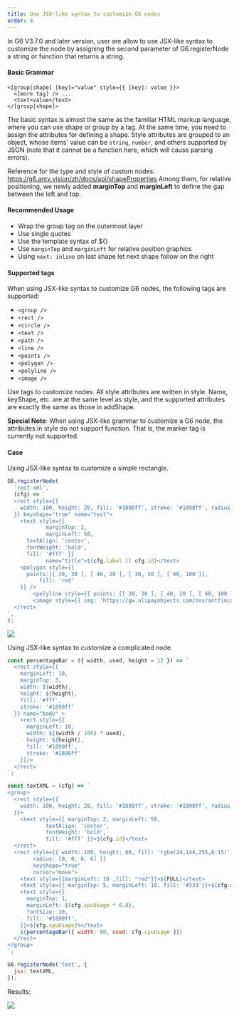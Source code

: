 ```yaml
---
title: Use JSX-like syntax to customize G6 nodes
order: 4
---
```


In G6 V3.7.0 and later version, user are allow to use JSX-like syntax to customize the node by assigning the second parameter of G6.registerNode a string or function that returns a string.

#### Basic Grammar

```
<[group|shape] [key]="value" style={{ [key]: value }}>
  <[more tag] /> ...
  <text>value</text>
</[group|shape]>
```

The basic syntax is almost the same as the familiar HTML markup language, where you can use shape or group by a tag. At the same time, you need to assign the attributes for defining a shape. Style attributes are grouped to an object, whose items' value can be `string`, `number`, and others supported by JSON (note that it cannot be a function here, which will cause parsing errors).

Reference for the type and style of custom nodes: https://g6.antv.vision/zh/docs/api/shapeProperties Among them, for relative positioning, we newly added **marginTop** and **marginLeft** to define the gap between the left and top.

#### Recommended Usage

- Wrap the group tag on the outermost layer
- Use single quotes
- Use the template syntax of \${}
- Use `marginTop` and `marginLeft` for relative position graphics
- Using `next: inline` on last shape let next shape follow on the right

#### Supported tags

When using JSX-like syntax to customize G6 nodes, the following tags are supported:

- `<group />`
- `<rect />`
- `<circle />`
- `<text />`
- `<path />`
- `<line />`
- `<points />`
- `<polygon />`
- `<polyline />`
- `<image />`

Use tags to customize nodes. All style attributes are written in style. Name, keyShape, etc. are at the same level as style, and the supported attributes are exactly the same as those in addShape.

**Special Note**: When using JSX-like grammar to customize a G6 node, the attributes in style do not support function. That is, the marker tag is currently not supported.

#### Case

Using JSX-like syntax to customize a simple rectangle.

```javascript
G6.registerNode(
  'rect-xml',
  (cfg) => `
  <rect style={{
    width: 100, height: 20, fill: '#1890ff', stroke: '#1890ff', radius: [6, 6, 0, 0]
  }} keyshape="true" name="test">
    <text style={{ 
			marginTop: 2, 
			marginLeft: 50, 
      textAlign: 'center', 
      fontWeight: 'bold', 
      fill: '#fff' }} 
			name="title">${cfg.label || cfg.id}</text>
    <polygon style={{
      points:[[ 30, 30 ], [ 40, 20 ], [ 30, 50 ], [ 60, 100 ]],
          fill: 'red'
    }} />
        <polyline style={{ points: [[ 30, 30 ], [ 40, 20 ], [ 60, 100 ]] }} />
        <image style={{ img: 'https://gw.alipayobjects.com/zos/antfincdn/FLrTNDvlna/antv.png', width: 48, height: 48, marginTop: 100 }} />
  </rect>
`,
);
```

<img src='https://gw.alipayobjects.com/mdn/rms_f8c6a0/afts/img/A*E3UGRq1m-wYAAAAAAAAAAAAAARQnAQ' />

Using JSX-like syntax to customize a complicated node.

```javascript
const percentageBar = ({ width, used, height = 12 }) => `
  <rect style={{
    marginLeft: 10,
    marginTop: 3,
    width: ${width},
    height: ${height},
    fill: '#fff',
    stroke: '#1890ff'
  }} name="body" >
    <rect style={{
      marginLeft: 10,
      width: ${(width / 100) * used},
      height: ${height},
      fill: '#1890ff',
      stroke: '#1890ff'
    }}/>
  </rect>
`;

const textXML = (cfg) => `
<group>
  <rect style={{
    width: 100, height: 20, fill: '#1890ff', stroke: '#1890ff', radius: [6, 6, 0, 0]
  }}>
    <text style={{ marginTop: 2, marginLeft: 50, 
			textAlign: 'center',
			fontWeight: 'bold', 
			fill: '#fff' }}>${cfg.id}</text>
  </rect>
  <rect style={{ width: 100, height: 80, fill: 'rgba(24,144,255,0.15)', 
		radius: [0, 0, 6, 6] }} 
		keyshape="true" 
		cursor="move">
    <text style={{marginLeft: 10 ,fill: "red"}}>${FULL}</text>
    <text style={{ marginTop: 5, marginLeft: 10, fill: '#333'}}>${cfg.metric}: </text>
    <text style={{
      marginTop: 1,
      marginLeft: ${cfg.cpuUsage * 0.8},
      fontSize: 10,
      fill: '#1890ff',
    }}>${cfg.cpuUsage}%</text>
    ${percentageBar({ width: 80, used: cfg.cpuUsage })}
  </rect>
</group>
`;

G6.registerNode('test', {
  jsx: textXML,
});
```

Results:

<img src='https://gw.alipayobjects.com/mdn/rms_f8c6a0/afts/img/A*PM5zTa1u1usAAAAAAAAAAAAAARQnAQ' />
